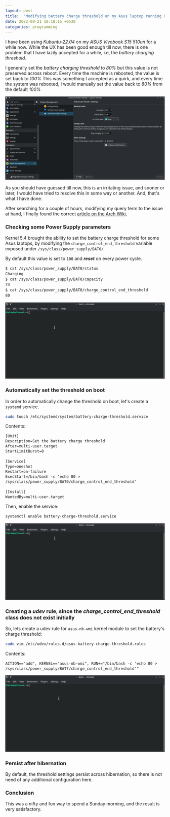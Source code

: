 ```yaml
---
layout: post
title:  "Modifying battery charge threshold on my Asus laptop running KDE"
date: 2022-08-21 10:18:15 +0530
categories: programming
---
```


I have been using _Kubuntu-22.04_ on my _ASUS Vivobook S15 510un_ for a while now. While the UX has been good enough till now, there is one problem that I have lazily accepted for a while, i.e, the _battery charging threshold._

I generally set the _battery charging threshold_ to _80%_ but this value is not preserved across reboot. Every time the machine is rebooted, the value is set back to _100%_ This was something I accepted as a quirk, and every time the system was rebooted, I would manually set the value back to _80%_ from the default _100%_

![Setting the battery charging threshold after reboot](/assets/gif/setting-battery-charge-threshold-kde.gif)

As you should have guessed till now, this is an irritating issue, and sooner or later, I would have tried to resolve this in some way or another. And, that's what I have done.

After searching for a couple of hours, modifying my query term to the issue at hand, I finally found the correct [article on the Arch Wiki.](https://wiki.archlinux.org/title/Laptop/ASUS#Battery_charge_threshold)

### Checking some Power Supply parameters

Kernel 5.4 brought the ability to set the battery charge threshold for some Asus laptops, by modifying the `charge_control_end_threshold` variable exposed under `/sys/class/power_supply/BAT0/`

By default this value is set to `100` and **_reset_** on every power cycle.

```bash
$ cat /sys/class/power_supply/BAT0/status
Charging
$ cat /sys/class/power_supply/BAT0/capacity
74
$ cat /sys/class/power_supply/BAT0/charge_control_end_threshold
80
```

![Checking some Power Supply Parameters](/assets/gif/asus-kde-checking-power-supply-param.gif)

### Automatically set the threshold on boot

In order to automatically change the threshold on boot, let's create a `systemd` service.

```bash
sudo touch /etc/systemd/system/battery-charge-threshold.service
```

Contents:

```text
[Unit]
Description=Set the battery charge threshold
After=multi-user.target
StartLimitBurst=0

[Service]
Type=oneshot
Restart=on-failure
ExecStart=/bin/bash -c 'echo 80 > /sys/class/power_supply/BAT0/charge_control_end_threshold'

[Install]
WantedBy=multi-user.target
```

Then, enable the service:

```bash
systemctl enable battery-charge-threshold.service
```

![Creating a systemd service to set threshold on boot](/assets/gif/kde-creating-systemd-service-battery-charge-threshold.gif)

### Creating a _udev_ rule, since the *charge_control_end_threshold* class does not exist initially

So, lets create a udev rule for `asus-nb-wmi` kernel module to set the battery's charge threshold:

```bash
sudo vim /etc/udev/rules.d/asus-battery-charge-threshold.rules
```

Contents:

```text
ACTION=="add", KERNEL=="asus-nb-wmi", RUN+="/bin/bash -c 'echo 80 > /sys/class/power_supply/BAT?/charge_control_end_threshold'"
```

![Creating a udev rule for charge control end threshold](/assets/gif/asus-kde-battery-charge-threshold-rules.gif)

### Persist after hibernation

By default, the threshold settings persist across hibernation, so there is not need of any additional configuration here.

### Conclusion

This was a nifty and fun way to spend a Sunday morning, and the result is very satisfactory.
